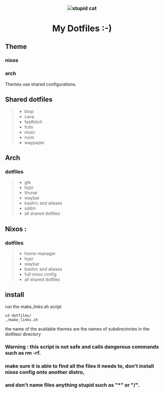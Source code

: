 ### <h3 align="center">![](https://media.tenor.com/4VY0Ykn4lN4AAAAM/cat-broken-cat.gif "stupid cat") </h3>

# <h1 align="center"> My Dotfiles :-) </h1>

## Theme
### nixos
### arch
Themes use shared configurations.

## Shared dotfiles
>* btop
>* cava
>* fastfetch
>* fcitx
>* mozc
>* nvim
>* waypaper

## Arch
### **dotfiles**
>* gtk
>* hypr
>* thunar
>* waybar
>* bashrc and aliases
>* sddm
>* all shared dotfiles

## Nixos : 
### **dotfiles**
>* home-manager
>* hypr
>* waybar
>* bashrc and aliases
>* full nixos config
>* all shared dotfiles

## install
run the make_links.sh script
```
cd dotfiles/
./make_links.sh
```
the name of the available themes are the names of subdirectories in the dotfiles/ directory
### Warning : this script is not safe and calls dangerous commands such as rm -rf.
### make sure it is able to find all the files it needs to, don't install nixos config onto another distro,
### and don't name files anything stupid such as "*" or "/".
